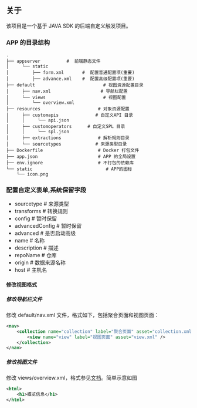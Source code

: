 ## 关于

该项目是一个基于 JAVA SDK 的后端自定义触发项目。

### APP 的目录结构

```
.
├── appserver          #  前端静态文件
│     └── static
│         ├── form.xml       #  配置普通配置项(重要)
│         ├── advance.xml    #  配置高级配置项(重要)
├── default                          # 视图资源配置目录
│     ├── nav.xml                   # 导航栏配置
│     └── views                      # 视图配置
│         └── overview.xml
├── resources                      # 对象资源配置
│     ├── customapis              # 自定义API 目录
│     │     └── api.json
│     ├── customoperators      # 自定义SPL 目录
│     │     └── spl.json
│     ├── extractions              # 解析规则目录
│     └── sourcetypes             # 来源类型目录
├── Dockerfile                     # Docker 打包文件
├── app.json                       # APP 的全局设置
├── env.ignore                     # 不打包的依赖库
└── static                            # APP的图标
    └── icon.png
```

### 配置自定义表单,系统保留字段

- sourcetype # 来源类型
- transforms # 转换规则
- config # 暂时保留
- advancedConfig # 暂时保留
- advanced # 是否启动高级
- name # 名称
- description # 描述
- repoName # 仓库
- origin # 数据来源名称
- host # 主机名

#### 修改视图格式

##### 修改导航栏文件

修改 default/nav.xml 文件，格式如下，包括聚合页面和视图页面：

```xml
<nav>
	<collection name="collection" label="聚合页面" asset="collection.xml">
		<view name="view" label="视图页面" asset="view.xml" />
	</collection>
</nav>
```

##### 修改视图文件

修改 views/overview.xml，格式参见[文档](https://developer.qiniu.com/express/6562/xml-references)。简单示意如图

```xml
<html>
	<h1>概览信息</h1>
</html>
```
